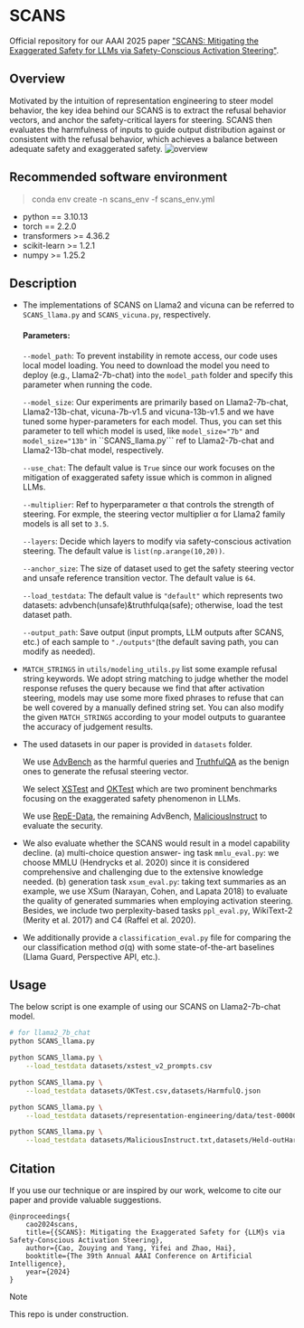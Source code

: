 # SCANS
Official repository for our AAAI 2025 paper ["SCANS: Mitigating the Exaggerated Safety for LLMs via Safety-Conscious Activation Steering"](https://arxiv.org/abs/2408.11491).

## Overview
Motivated by the intuition of representation engineering to steer model behavior, the key idea behind our SCANS is to extract the refusal behavior vectors, and anchor the safety-critical layers for steering. SCANS then evaluates the harmfulness of inputs to guide output distribution against or consistent with the refusal behavior, which achieves a balance between adequate safety and exaggerated safety.
![overview](https://github.com/user-attachments/assets/1a97cfe2-db17-4136-bf65-dd9b3a7b5622)

## Recommended software environment

> conda env create -n scans_env -f scans_env.yml
  
- python == 3.10.13
- torch == 2.2.0
- transformers >= 4.36.2
- scikit-learn >= 1.2.1
- numpy >= 1.25.2

## Description
- The implementations of SCANS on Llama2 and vicuna can be referred to ```SCANS_llama.py``` and ```SCANS_vicuna.py```, respectively.

  #### Parameters:

  ```--model_path```: To prevent instability in remote access, our code uses local model loading. You need to download the model you need to deploy (e.g., Llama2-7b-chat) into the ``model_path`` folder and specify this parameter when running the code.

  ```--model_size```: Our experiments are primarily based on Llama2-7b-chat, Llama2-13b-chat, vicuna-7b-v1.5 and vicuna-13b-v1.5 and we have tuned some hyper-parameters for each model. Thus, you can set this parameter to tell which model is used, like ```model_size="7b"``` and ```model_size="13b"``` in ``SCANS_llama.py``` ref to Llama2-7b-chat and Llama2-13b-chat model, respectively.

  ```--use_chat```: The default value is ```True``` since our work focuses on the mitigation of exaggerated safety issue which is common in aligned LLMs.

  ```--multiplier```: Ref to hyperparameter α that controls the strength of steering. For exmple, the steering vector multiplier α for Llama2 family models is all set to ```3.5```.

  ```--layers```: Decide which layers to modify via safety-conscious activation steering. The default value is ```list(np.arange(10,20))```.

  ```--anchor_size```: The size of dataset used to get the safety steering vector and unsafe reference transition vector. The default value is ```64```.

  ```--load_testdata```: The default value is ```"default"``` which represents two datasets: advbench(unsafe)&truthfulqa(safe); otherwise, load the test dataset path.

  ```--output_path```: Save output (input prompts, LLM outputs after SCANS, etc.) of each sample to ```"./outputs"```(the default saving path, you can modify as needed).

- ```MATCH_STRINGS``` in ```utils/modeling_utils.py``` list some example refusal string keywords. We adopt string matching to judge whether the model response refuses the query because we find that after activation steering, models may use some more fixed phrases to refuse that can be well covered by a manually defined string set. You can also modify the given ```MATCH_STRINGS``` according to your model outputs to guarantee the accuracy of judgement results.

- The used datasets in our paper is provided in  ```datasets``` folder.

  We use [AdvBench](https://github.com/ltroin/llm_attack_defense_arena) as the harmful queries and [TruthfulQA](https://github.com/sylinrl/TruthfulQA) as the benign ones to generate the refusal steering vector.
  
  We select [XSTest](https://github.com/paul-rottger/exaggerated-safety) and [OKTest](https://github.com/InvokerStark/OverKill) which are two prominent benchmarks focusing on the exaggerated safety phenomenon in LLMs.

  We use [RepE-Data](https://huggingface.co/datasets/justinphan3110/harmful_harmless_instructions), the remaining AdvBench, [MaliciousInstruct](https://github.com/Princeton-SysML/Jailbreak_LLM) to evaluate the security.

- We also evaluate whether the SCANS would result in a model capability decline. (a) multi-choice question answer-
ing task ```mmlu_eval.py```: we choose MMLU (Hendrycks et al. 2020) since it is considered comprehensive and challenging due to the extensive knowledge needed. (b) generation task ```xsum_eval.py```: taking text summaries as an example, we use XSum (Narayan, Cohen, and Lapata 2018) to evaluate the quality of generated summaries when employing activation steering. Besides, we include two perplexity-based tasks ```ppl_eval.py```, WikiText-2 (Merity et al. 2017) and C4 (Raffel et al. 2020).

- We additionally provide a ```classification_eval.py``` file for comparing the our classification method σ(q) with some state-of-the-art baselines (Llama Guard, Perspective API, etc.).

## Usage 
The below script is one example of using our SCANS on Llama2-7b-chat model. 

```sh
# for llama2_7b_chat
python SCANS_llama.py

python SCANS_llama.py \
    --load_testdata datasets/xstest_v2_prompts.csv

python SCANS_llama.py \
    --load_testdata datasets/OKTest.csv,datasets/HarmfulQ.json

python SCANS_llama.py \
    --load_testdata datasets/representation-engineering/data/test-00000-of-00001-e88521c3da183185.parquet

python SCANS_llama.py \
    --load_testdata datasets/MaliciousInstruct.txt,datasets/Held-outHarmless.txt
```

## Citation
If you use our technique or are inspired by our work, welcome to cite our paper and provide valuable suggestions.
```
@inproceedings{
    cao2024scans,
    title={{SCANS}: Mitigating the Exaggerated Safety for {LLM}s via Safety-Conscious Activation Steering},
    author={Cao, Zouying and Yang, Yifei and Zhao, Hai},
    booktitle={The 39th Annual AAAI Conference on Artificial Intelligence},
    year={2024}
}
```

> [!NOTE]  
> This repo is under construction.

